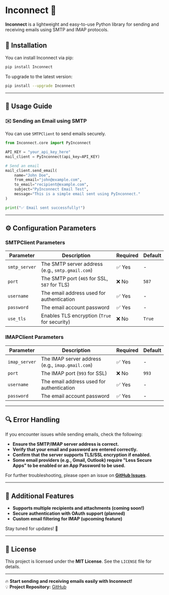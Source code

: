 # Inconnect 📩

**Inconnect** is a lightweight and easy-to-use Python library for sending and receiving emails using SMTP and IMAP protocols.

## 🚀 Installation

You can install Inconnect via pip:

```bash
pip install Inconnect
```

To upgrade to the latest version:

```bash
pip install --upgrade Inconnect
```

---

## 🎯 Usage Guide

### ✉️ **Sending an Email using SMTP**
You can use `SMTPClient` to send emails securely.

```python
from Inconnect.core import PyInconnect

API_KEY = "your_api_key_here"
mail_client = PyInconnect(api_key=API_KEY)

# Send an email
mail_client.send_email(
    name="John Doe",
    from_email="john@example.com",
    to_email="recipient@example.com",
    subject="PyInconnect Email Test",
    message="This is a simple email sent using PyInconnect."
)

print("✅ Email sent successfully!")
```
---

## ⚙️ Configuration Parameters

### **SMTPClient Parameters**
| Parameter | Description | Required | Default |
|-----------|------------|----------|---------|
| `smtp_server` | The SMTP server address (e.g., `smtp.gmail.com`) | ✅ Yes | - |
| `port` | The SMTP port (`465` for SSL, `587` for TLS) | ❌ No | `587` |
| `username` | The email address used for authentication | ✅ Yes | - |
| `password` | The email account password | ✅ Yes | - |
| `use_tls` | Enables TLS encryption (`True` for security) | ❌ No | `True` |

### **IMAPClient Parameters**
| Parameter | Description | Required | Default |
|-----------|------------|----------|---------|
| `imap_server` | The IMAP server address (e.g., `imap.gmail.com`) | ✅ Yes | - |
| `port` | The IMAP port (`993` for SSL) | ❌ No | `993` |
| `username` | The email address used for authentication | ✅ Yes | - |
| `password` | The email account password | ✅ Yes | - |

---

## 🔍 Error Handling

If you encounter issues while sending emails, check the following:
- **Ensure the SMTP/IMAP server address is correct.**
- **Verify that your email and password are entered correctly.**
- **Confirm that the server supports TLS/SSL encryption if enabled.**
- **Some email providers (e.g., Gmail, Outlook) require "Less Secure Apps" to be enabled or an App Password to be used.**

For further troubleshooting, please open an issue on **[GitHub Issues](https://github.com/SardorPyDew)**.

---

## 🔗 Additional Features

- **Supports multiple recipients and attachments (coming soon!)**
- **Secure authentication with OAuth support (planned)**
- **Custom email filtering for IMAP (upcoming feature)**

Stay tuned for updates! 🚀

---

## 📝 License

This project is licensed under the **MIT License**. See the `LICENSE` file for details.

---

🔥 **Start sending and receiving emails easily with Inconnect!**  
💡 **Project Repository:** [GitHub](https://github.com/SardorPyDew/inconnect-rest-api-python)

